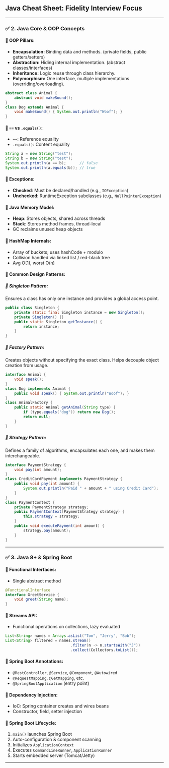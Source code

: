 ## Java Cheat Sheet: Fidelity Interview Focus

---

### ✅ 2. Java Core & OOP Concepts

#### 🔹 OOP Pillars:

* **Encapsulation:** Binding data and methods. (private fields, public getters/setters)
* **Abstraction:** Hiding internal implementation. (abstract classes/interfaces)
* **Inheritance:** Logic reuse through class hierarchy.
* **Polymorphism:** One interface, multiple implementations (overriding/overloading).

```java
abstract class Animal {
    abstract void makeSound();
}
class Dog extends Animal {
    void makeSound() { System.out.println("Woof"); }
}
```

#### 🔹 `==` vs `.equals()`:

* `==`: Reference equality
* `.equals()`: Content equality

```java
String a = new String("test");
String b = new String("test");
System.out.println(a == b);      // false
System.out.println(a.equals(b)); // true
```

#### 🔹 Exceptions:

* **Checked**: Must be declared/handled (e.g., `IOException`)
* **Unchecked**: RuntimeException subclasses (e.g., `NullPointerException`)

#### 🔹 Java Memory Model:

* **Heap**: Stores objects, shared across threads
* **Stack**: Stores method frames, thread-local
* GC reclaims unused heap objects

#### 🔹 HashMap Internals:

* Array of buckets; uses hashCode + modulo
* Collision handled via linked list / red-black tree
* Avg O(1), worst O(n)

#### 🔹 Common Design Patterns:

##### 🔸 Singleton Pattern:

Ensures a class has only one instance and provides a global access point.

```java
public class Singleton {
    private static final Singleton instance = new Singleton();
    private Singleton() {}
    public static Singleton getInstance() {
        return instance;
    }
}
```

##### 🔸 Factory Pattern:

Creates objects without specifying the exact class. Helps decouple object creation from usage.

```java
interface Animal {
    void speak();
}
class Dog implements Animal {
    public void speak() { System.out.println("Woof"); }
}
class AnimalFactory {
    public static Animal getAnimal(String type) {
        if (type.equals("dog")) return new Dog();
        return null;
    }
}
```

##### 🔸 Strategy Pattern:

Defines a family of algorithms, encapsulates each one, and makes them interchangeable.

```java
interface PaymentStrategy {
    void pay(int amount);
}
class CreditCardPayment implements PaymentStrategy {
    public void pay(int amount) {
        System.out.println("Paid " + amount + " using Credit Card");
    }
}
class PaymentContext {
    private PaymentStrategy strategy;
    public PaymentContext(PaymentStrategy strategy) {
        this.strategy = strategy;
    }
    public void executePayment(int amount) {
        strategy.pay(amount);
    }
}
```

---

### ✅ 3. Java 8+ & Spring Boot

#### 🔹 Functional Interfaces:

* Single abstract method

```java
@FunctionalInterface
interface GreetService {
    void greet(String name);
}
```

#### 🔹 Streams API:

* Functional operations on collections, lazy evaluated

```java
List<String> names = Arrays.asList("Tom", "Jerry", "Bob");
List<String> filtered = names.stream()
                             .filter(n -> n.startsWith("J"))
                             .collect(Collectors.toList());
```

#### 🔹 Spring Boot Annotations:

* `@RestController`, `@Service`, `@Component`, `@Autowired`
* `@RequestMapping`, `@GetMapping`, etc.
* `@SpringBootApplication` (entry point)

#### 🔹 Dependency Injection:

* IoC: Spring container creates and wires beans
* Constructor, field, setter injection

#### 🔹 Spring Boot Lifecycle:

1. `main()` launches Spring Boot
2. Auto-configuration & component scanning
3. Initializes `ApplicationContext`
4. Executes `CommandLineRunner`, `ApplicationRunner`
5. Starts embedded server (Tomcat/Jetty)

---

